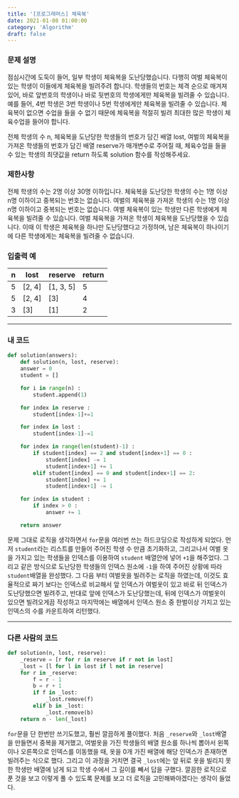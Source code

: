 ```yaml
---
title: '[프로그래머스] 체육복'
date: 2021-01-08 01:00:00
category: 'Algorithm'
draft: false
---
```


### 문제 설명

점심시간에 도둑이 들어, 일부 학생이 체육복을 도난당했습니다. 다행히 여벌 체육복이 있는 학생이 이들에게 체육복을 빌려주려 합니다. 학생들의 번호는 체격 순으로 매겨져 있어, 바로 앞번호의 학생이나 바로 뒷번호의 학생에게만 체육복을 빌려줄 수 있습니다. 예를 들어, 4번 학생은 3번 학생이나 5번 학생에게만 체육복을 빌려줄 수 있습니다. 체육복이 없으면 수업을 들을 수 없기 때문에 체육복을 적절히 빌려 최대한 많은 학생이 체육수업을 들어야 합니다.

전체 학생의 수 n, 체육복을 도난당한 학생들의 번호가 담긴 배열 lost, 여벌의 체육복을 가져온 학생들의 번호가 담긴 배열 reserve가 매개변수로 주어질 때, 체육수업을 들을 수 있는 학생의 최댓값을 return 하도록 solution 함수를 작성해주세요.

### 제한사항

전체 학생의 수는 2명 이상 30명 이하입니다.
체육복을 도난당한 학생의 수는 1명 이상 n명 이하이고 중복되는 번호는 없습니다.
여벌의 체육복을 가져온 학생의 수는 1명 이상 n명 이하이고 중복되는 번호는 없습니다.
여벌 체육복이 있는 학생만 다른 학생에게 체육복을 빌려줄 수 있습니다.
여벌 체육복을 가져온 학생이 체육복을 도난당했을 수 있습니다. 이때 이 학생은 체육복을 하나만 도난당했다고 가정하며, 남은 체육복이 하나이기에 다른 학생에게는 체육복을 빌려줄 수 없습니다.

### 입출력 예

| n   | lost   | reserve   | return |
| --- | ------ | --------- | ------ |
| 5   | [2, 4] | [1, 3, 5] | 5      |
| 5   | [2, 4] | [3]       | 4      |
| 3   | [3]    | [1]       | 2      |

---

### 내 코드

```python
def solution(answers):
    def solution(n, lost, reserve):
    answer = 0
    student = []

    for i in range(n) :
        student.append(1)

    for index in reserve :
        student[index-1]+=1

    for index in lost :
        student[index-1]-=1

    for index in range(len(student)-1) :
        if student[index] == 2 and student[index+1] == 0 :
            student[index] -= 1
            student[index+1] += 1
        elif student[index] == 0 and student[index+1] == 2:
            student[index] += 1
            student[index+1] -= 1

    for index in student :
        if index > 0 :
            answer += 1

    return answer
```

문제 그대로 로직을 생각하면서 `for`문을 여러번 쓰는 하드코딩으로 작성하게 되었다. 먼저 `student`라는 리스트를 만들어 주어진 학생 수 만큼 초기화하고, 그리고나서 여벌 옷을 가지고 있는 학생들을 인덱스를 이용하여 `student` 배열안에 넣어 `+1`을 해주었다. 그리고 같은 방식으로 도난당한 학생들의 인덱스 원소에 `-1`을 하여 주어진 상황에 따라 `student`배열을 완성했다. 그 다음 부터 여벌옷을 빌려주는 로직을 하였는데, 이것도 효율적으로 짜기 보다는 인덱스로 비교해서 앞 인덱스가 여벌옷이 있고 바로 뒤 인덱스가 도난당했으면 빌려주고, 반대로 앞에 인덱스가 도난당했는데, 뒤에 인덱스가 여벌옷이 있으면 빌려오게끔 작성하고 마지막에는 배열에서 인덱스 원소 중 한벌이상 가지고 있는 인덱스의 수를 카운트하여 리턴했다.

---

### 다른 사람의 코드

```python
def solution(n, lost, reserve):
    _reserve = [r for r in reserve if r not in lost]
    _lost = [l for l in lost if l not in reserve]
    for r in _reserve:
        f = r - 1
        b = r + 1
        if f in _lost:
            _lost.remove(f)
        elif b in _lost:
            _lost.remove(b)
    return n - len(_lost)
```

`for`문을 단 한번만 쓰기도했고, 훨씬 깔끔하게 풀이했다. 처음 `_reserve`와 `_lost`배열을 만들면서 중복을 제거했고, 여벌옷을 가진 학생들의 배열 원소를 하나씩 뽑아서 왼쪽이나 오른쪽으로 인덱스를 이동했을 때, 옷을 0개 가진 배열에 해당 인덱스가 존재하면 빌려주는 식으로 했다. 그리고 이 과정을 거치면 결국 `_lost`에는 앞 뒤로 옷을 빌리지 못한 학생만 배열에 남게 되고 학생 수에서 그 길이를 빼서 답을 구했다. 깔끔한 로직으로 푼 것을 보고 이렇게 풀 수 있도록 문제를 보고 더 로직을 고민해봐야겠다는 생각이 들었다.
